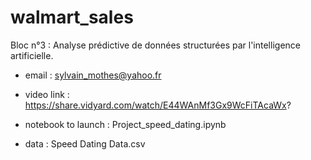 # walmart_sales
Bloc n°3 : Analyse prédictive de données structurées par l'intelligence artificielle.

* email : sylvain_mothes@yahoo.fr
* video link : https://share.vidyard.com/watch/E44WAnMf3Gx9WcFiTAcaWx?

* notebook to launch : Project_speed_dating.ipynb
* data : Speed Dating Data.csv


